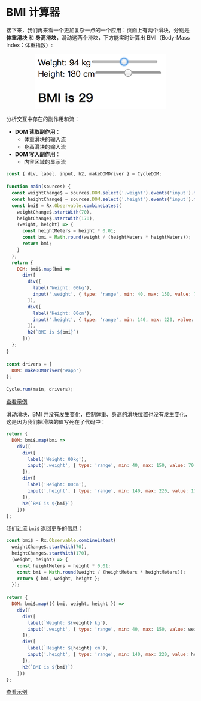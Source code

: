 # BMI 计算器

接下来，我们再来看一个更加复杂一点的一个应用：页面上有两个滑块，分别是 **体重滑块** 和 **身高滑块**，滑动这两个滑块，下方能实时计算出 BMI（Body-Mass Index：体重指数）:

<div style="text-align:center">
  <img src="./14_bmi.png" width="350px"></img>
</div>

分析交互中存在的副作用和流：

- **DOM 读取副作用**：
  - 体重滑块的输入流
  - 身高滑块的输入流
- **DOM 写入副作用**：
  - 内容区域的显示流

```js
const { div, label, input, h2, makeDOMDriver } = CycleDOM;

function main(sources) {
  const weightChange$ = sources.DOM.select('.weight').events('input').map(evt => evt.target.value);
  const heightChange$ = sources.DOM.select('.height').events('input').map(evt => evt.target.value);
  const bmi$ = Rx.Observable.combineLatest(
    weightChange$.startWith(70),
    heightChange$.startWith(170),
    (weight, height) => {
      const heightMeters = height * 0.01;
      const bmi = Math.round(weight / (heightMeters * heightMeters));
      return bmi;
    }
  );
  return {
    DOM: bmi$.map(bmi =>
      div([
        div([
          label('Weight: 00kg'),
          input('.weight', { type: 'range', min: 40, max: 150, value: 70 })
        ]),
        div([
          label('Height: 00cm'),
          input('.height', { type: 'range', min: 140, max: 220, value: 170 })
        ]),
        h2(`BMI is ${bmi}`)
      ]))
  };
}

const drivers = {
  DOM: makeDOMDriver('#app')
};

Cycle.run(main, drivers);
```

[查看示例](http://jsbin.com/nuhisuy/66/edit?js,output)

滑动滑块，BMI 并没有发生变化，控制体重、身高的滑块位置也没有发生变化，这是因为我们把滑块的值写死在了代码中：

```js
return {
  DOM: bmi$.map(bmi =>
    div([
      div([
        label('Weight: 00kg'),
        input('.weight', { type: 'range', min: 40, max: 150, value: 70 })
      ]),
      div([
        label('Height: 00cm'),
        input('.height', { type: 'range', min: 140, max: 220, value: 170 })
      ]),
      h2(`BMI is ${bmi}`)
    ]))
};
```

我们让流 `bmi$` 返回更多的信息：

```js
const bmi$ = Rx.Observable.combineLatest(
  weightChange$.startWith(70),
  heightChange$.startWith(170),
  (weight, height) => {
    const heightMeters = height * 0.01;
    const bmi = Math.round(weight / (heightMeters * heightMeters));
    return { bmi, weight, height };
  });

return {
  DOM: bmi$.map(({ bmi, weight, height }) =>
    div([
      div([
        label(`Weight: ${weight} kg`),
        input('.weight', { type: 'range', min: 40, max: 150, value: weight })
      ]),
      div([
        label(`Height: ${height} cm`),
        input('.height', { type: 'range', min: 140, max: 220, value: height })
      ]),
      h2(`BMI is ${bmi}`)
    ]))
};
```

[查看示例](http://jsbin.com/nuhisuy/63/edit?js,output)

